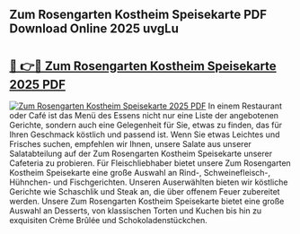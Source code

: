 ## Zum Rosengarten Kostheim Speisekarte PDF Download Online 2025 uvgLu

# <h2><a href="http://gc93qj.nevu.top/?p=Zum+Rosengarten+Kostheim+Speisekarte">🔗 👉🔴 Zum Rosengarten Kostheim Speisekarte 2025 PDF</a></h2>

[![Zum Rosengarten Kostheim Speisekarte 2025 PDF](https://i.imgur.com/dBaPXMq.png)](http://gc93qj.nevu.top/?p=Zum+Rosengarten+Kostheim+Speisekarte)
In einem Restaurant oder Café ist das Menü des Essens nicht nur eine Liste der angebotenen Gerichte, sondern auch eine Gelegenheit für Sie, etwas zu finden, das für Ihren Geschmack köstlich und passend ist. Wenn Sie etwas Leichtes und Frisches suchen, empfehlen wir Ihnen, unsere Salate aus unserer Salatabteilung auf der Zum Rosengarten Kostheim Speisekarte unserer Cafeteria zu probieren. Für Fleischliebhaber bietet unsere Zum Rosengarten Kostheim Speisekarte eine große Auswahl an Rind-, Schweinefleisch-, Hühnchen- und Fischgerichten. Unseren Auserwählten bieten wir köstliche Gerichte wie Schaschlik und Steak an, die über offenem Feuer zubereitet werden. Unsere Zum Rosengarten Kostheim Speisekarte bietet eine große Auswahl an Desserts, von klassischen Torten und Kuchen bis hin zu exquisiten Crème Brûlée und Schokoladenstückchen.
